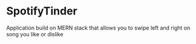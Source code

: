 # SpotifyTinder
Application build on MERN stack that allows you to swipe left and right on song you like or dislike
